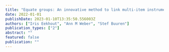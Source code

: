 ```yaml
---
title: "Equate groups: An innovative method to link multi-item instruments across studies"
date: 2022-01-01
publishDate: 2023-01-10T13:35:50.556003Z
authors: ["Iris Eekhout", "Ann M Weber", "Stef Buuren"]
publication_types: ["2"]
abstract: ""
featured: false
publication: ""
---
```


